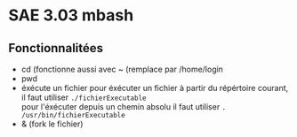 # SAE 3.03 mbash
## Fonctionnalitées
- cd (fonctionne aussi avec ~ (remplace par /home/login
- pwd 
- éxécute un fichier
pour éxécuter un fichier à partir du répértoire courant, il faut utiliser `./fichierExecutable`  
pour l'éxécuter depuis un chemin absolu il faut utiliser `. /usr/bin/fichierExecutable`
- & (fork le fichier)
